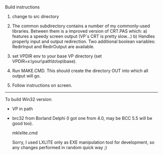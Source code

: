 Build instructions

1. change to src directory

2. The common subdirectory contains a number of my commonly-used libraries.
Between them is a improved version of CRT.PAS which:
a) features a speedy screen output (VP`s CRT is pretty slow...)
b) Handles properly input and output redirection. Two additional
boolean variables: RedirInput and RedirOutput are available.

3. set VPDIR env to your base VP directory (set VPDIR=x:\your\path\to\vp\base).

4. Run MAKE.CMD. This should create the directory OUT into which all output will go.

5. Follow instructions on screen.

----------------------------------------------------------------------------

To build Win32 version:
* VP in path
* brc32 from Borland Delphi (I got one from 4.0, may be BCC 5.5 will be good
  too).

  mklxlite.cmd

  Sorry, I used LXLITE only as EXE manipulation tool for development, so any
changes performed in random quick way ;)
